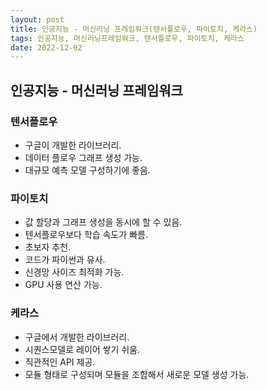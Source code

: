 ```yaml
---
layout: post
title: 인공지능 - 머신러닝 프레임워크(텐서플로우, 파이토치, 케라스)
tags: 인공지능, 머신러닝프레임워크, 텐서플로우, 파이토치, 케라스
date: 2022-12-02
---
```

## 인공지능 - 머신러닝 프레임워크
### 텐서플로우
- 구글이 개발한 라이브러리.  
- 데이터 플로우 그래프 생성 가능.  
- 대규모 예측 모델 구성하기에 좋음. 
### 파이토치
- 값 할당과 그래프 생성을 동시에 할 수 있음.   
- 텐서플로우보다 학습 속도가 빠름.  
- 초보자 추천.  
- 코드가 파이썬과 유사.  
- 신경망 사이즈 최적화 가능.  
- GPU 사용 연산 가능. 
### 케라스
- 구글에서 개발한 라이브러리. 
- 시퀀스모델로 레이어 쌓기 쉬움.   
- 직관적인 API 제공.  
- 모듈 형태로 구성되며 모듈을 조합해서 새로운 모델 생성 가능. 
